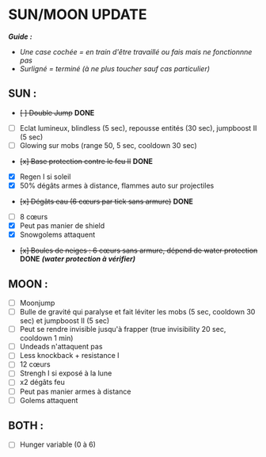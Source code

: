 # SUN/MOON UPDATE

***Guide :***
- *Une case cochée = en train d'être travaillé ou fais mais ne fonctionnne pas*
- *Surligné = terminé (à ne plus toucher sauf cas particulier)*

## SUN :
- ~~[ ] Double Jump~~ **DONE**
- [ ] Eclat lumineux, blindless (5 sec), repousse entités (30 sec), jumpboost II (5 sec)
- [ ] Glowing sur mobs (range 50, 5 sec, cooldown 30 sec)
-  ~~[x] Base protection contre le feu II~~ **DONE**
- [x] Regen I si soleil
- [x] 50% dégâts armes à distance, flammes auto sur projectiles
- ~~[x] Dégâts eau (6 cœurs par tick sans armure)~~ **DONE**
- [ ] 8 cœurs
- [x] Peut pas manier de shield
- [x] Snowgolems attaquent
- ~~[x] Boules de neiges : 6 cœurs sans armure, dépend de water protection~~ **DONE** ***(water protection à vérifier)***

## MOON :
- [ ] Moonjump
- [ ] Bulle de gravité qui paralyse et fait léviter les mobs (5 sec, cooldown 30 sec) et jumpboost II (5 sec)
- [ ] Peut se rendre invisible jusqu'à frapper (true invisibility 20 sec, cooldown 1 min)
- [ ] Undeads n'attaquent pas
- [ ] Less knockback + resistance I
- [ ] 12 cœurs
- [ ] Strengh I si exposé à la lune
- [ ] x2 dégâts feu
- [ ] Peut pas manier armes à distance
- [ ] Golems attaquent

## BOTH :
- [ ] Hunger variable (0 à 6)
